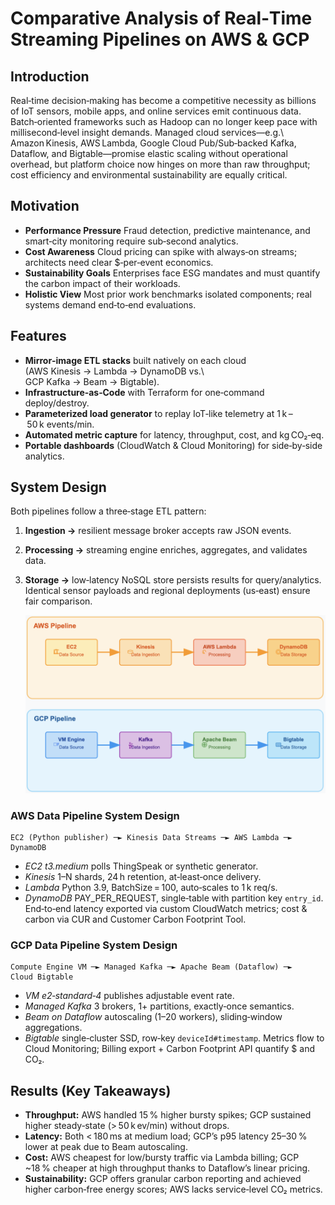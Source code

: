 # Comparative Analysis of Real‑Time Streaming Pipelines on AWS & GCP

## Introduction

Real‑time decision‑making has become a competitive necessity as billions of IoT sensors, mobile apps, and online services emit continuous data.  Batch‑oriented frameworks such as Hadoop can no longer keep pace with millisecond‑level insight demands.  Managed cloud services—e.g.\ Amazon Kinesis, AWS Lambda, Google Cloud Pub/Sub‑backed Kafka, Dataflow, and Bigtable—promise elastic scaling without operational overhead, but platform choice now hinges on more than raw throughput; cost efficiency and environmental sustainability are equally critical.

## Motivation

* **Performance Pressure** Fraud detection, predictive maintenance, and smart‑city monitoring require sub‑second analytics.
* **Cost Awareness** Cloud pricing can spike with always‑on streams; architects need clear \$‑per‑event economics.
* **Sustainability Goals** Enterprises face ESG mandates and must quantify the carbon impact of their workloads.
* **Holistic View** Most prior work benchmarks isolated components; real systems demand end‑to‑end evaluations.

## Features

* **Mirror‑image ETL stacks** built natively on each cloud (AWS Kinesis → Lambda → DynamoDB vs.\ GCP Kafka → Beam → Bigtable).
* **Infrastructure‑as‑Code** with Terraform for one‑command deploy/destroy.
* **Parameterized load generator** to replay IoT‑like telemetry at 1 k – 50 k events/min.
* **Automated metric capture** for latency, throughput, cost, and kg CO₂‑eq.
* **Portable dashboards** (CloudWatch & Cloud Monitoring) for side‑by‑side analytics.

## System Design

Both pipelines follow a three‑stage ETL pattern:

1. **Ingestion →** resilient message broker accepts raw JSON events.
2. **Processing →** streaming engine enriches, aggregates, and validates data.
3. **Storage →** low‑latency NoSQL store persists results for query/analytics.
   Identical sensor payloads and regional deployments (us‑east) ensure fair comparison.

   ![AWS-GCP data-pipleine design](image.png)

### AWS Data Pipeline System Design

```
EC2 (Python publisher) ─► Kinesis Data Streams ─► AWS Lambda ─► DynamoDB
```

* *EC2 t3.medium* polls ThingSpeak or synthetic generator.
* *Kinesis* 1–N shards, 24 h retention, at‑least‑once delivery.
* *Lambda* Python 3.9, BatchSize = 100, auto‑scales to 1 k req/s.
* *DynamoDB* PAY\_PER\_REQUEST, single‑table with partition key `entry_id`.
  End‑to‑end latency exported via custom CloudWatch metrics; cost & carbon via CUR and Customer Carbon Footprint Tool.

### GCP Data Pipeline System Design

```
Compute Engine VM ─► Managed Kafka ─► Apache Beam (Dataflow) ─► Cloud Bigtable
```

* *VM e2‑standard‑4* publishes adjustable event rate.
* *Managed Kafka* 3 brokers, 1+ partitions, exactly‑once semantics.
* *Beam on Dataflow* autoscaling (1–20 workers), sliding‑window aggregations.
* *Bigtable* single‑cluster SSD, row‑key `deviceId#timestamp`.
  Metrics flow to Cloud Monitoring; Billing export + Carbon Footprint API quantify \$ and CO₂.

## Results (Key Takeaways)

* **Throughput:** AWS handled 15 % higher bursty spikes; GCP sustained higher steady‑state (> 50 k ev/min) without drops.
* **Latency:** Both < 180 ms at medium load; GCP’s p95 latency 25–30 % lower at peak due to Beam autoscaling.
* **Cost:** AWS cheapest for low/bursty traffic via Lambda billing; GCP \~18 % cheaper at high throughput thanks to Dataflow’s linear pricing.
* **Sustainability:** GCP offers granular carbon reporting and achieved higher carbon‑free energy scores; AWS lacks service‑level CO₂ metrics.
